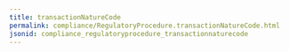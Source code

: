 ```yaml
---
title: transactionNatureCode
permalink: compliance/RegulatoryProcedure.transactionNatureCode.html
jsonid: compliance_regulatoryprocedure_transactionnaturecode
---
```

